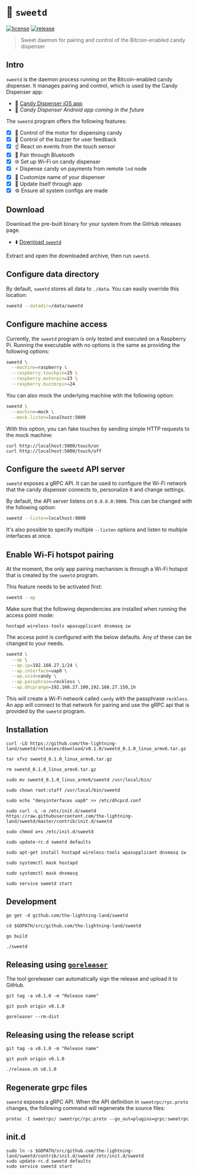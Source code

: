 # 🔌 `sweetd`

[![license](https://img.shields.io/github/license/the-lightning-land/sweetd.svg)](https://github.com/the-lightning-land/sweetd/blob/master/LICENSE)
[![release](https://img.shields.io/github/release/the-lightning-land/sweetd.svg)](https://github.com/the-lightning-land/sweetd/releases)

> Sweet daemon for pairing and control of the Bitcoin-enabled candy dispenser

## Intro

`sweetd` is the daemon process running on the Bitcoin-enabled candy dispenser.
It manages pairing and control, which is used by the Candy Dispenser app:

* 📱 [Candy Dispenser iOS app](https://github.com/the-lightning-land/Dispenser-iOS)
* 📱 *Candy Dispenser Android app coming in the future*

The `sweetd` program offers the following features:

* [x] 🍬 Control of the motor for dispensing candy
* [x] 📳 Control of the buzzer for user feedback
* [x] ☝️ React on events from the touch sensor
* [x] 🔵 Pair through Bluetooth
* [x] 🌐 Set up Wi-Fi on candy dispenser
* [x] ⚡ Dispense candy on payments from remote `lnd` node
* [x] 💅 Customize name of your dispenser
* [x] 🔄 Update itself through app
* [x] ⚙️ Ensure all system configs are made

## Download

Download the pre-built binary for your system from the GitHub releases page.

* ⬇️ [Download `sweetd`](https://github.com/the-lightning-land/sweetd/releases)

Extract and open the downloaded archive, then run `sweetd`.

## Configure data directory

By default, `sweetd` stores all data to `./data`.
You can easily override this location:

```sh
sweetd --datadir=/data/sweetd
``` 

## Configure machine access

Currently, the `sweetd` program is only tested and executed on a Raspberry Pi.
Running the executable with no options is the same as providing the following
options:

```sh
sweetd \
  --machine=raspberry \
  --raspberry.touchpin=25 \
  --raspberry.motorpin=23 \
  --raspberry.buzzerpin=24
```

You can also mock the underlying machine with the following option:

```sh
sweetd \
  --machine=mock \
  --mock.listen=localhost:5000
```

With this option, you can fake touches by sending simple
HTTP requests to the mock machine:

```
curl http://localhost:5000/touch/on
curl http://localhost:5000/touch/off
```

## Configure the `sweetd` API server

`sweetd` exposes a gRPC API. It can be used to configure the
Wi-Fi network that the candy dispenser connects to,
personalize it and change settings.

By default, the API server listens on `0.0.0.0:9000`. This can be changed
with the following option:

```sh
sweetd --listen=localhost:9000
```

It's also possible to specify multiple `--listen` options and
listen to multiple interfaces at once.

## Enable Wi-Fi hotspot pairing

At the moment, the only app pairing mechanism is through a Wi-Fi hotspot
that is created by the `sweetd` program.

This feature needs to be activated first:

```sh
sweetd --ap
```

Make sure that the following dependencies are installed when
running the access point mode:

```
hostapd wireless-tools wpasupplicant dnsmasq iw
```

The access point is configured with the below defaults. Any of these
can be changed to your needs.

```sh
sweetd \
  --ap \
  --ap.ip=192.168.27.1/24 \
  --ap.interface=uap0 \
  --ap.ssid=candy \
  --ap.passphrase=reckless \
  --ap.dhcprange=192.168.27.100,192.168.27.150,1h
```

This will create a Wi-Fi network called `candy` with the passphrase `reckless`.
An app will connect to that network for pairing and use
the gRPC api that is provided by the `sweetd` program.

## Installation

`curl -LO https://github.com/the-lightning-land/sweetd/releases/download/v0.1.0/sweetd_0.1.0_linux_armv6.tar.gz`

`tar xfvz sweetd_0.1.0_linux_armv6.tar.gz`

`rm sweetd_0.1.0_linux_armv6.tar.gz`

`sudo mv sweetd_0.1.0_linux_armv6/sweetd /usr/local/bin/`

`sudo chown root:staff /usr/local/bin/sweetd`

`sudo echo "denyinterfaces uap0" >> /etc/dhcpcd.conf`

`sudo curl -L -o /etc/init.d/sweetd https://raw.githubusercontent.com/the-lightning-land/sweetd/master/contrib/init.d/sweetd`

`sudo chmod a+x /etc/init.d/sweetd`

`sudo update-rc.d sweetd defaults`

`sudo apt-get install hostapd wireless-tools wpasupplicant dnsmasq iw`

`sudo systemctl mask hostapd`

`sudo systemctl mask dnsmasq`

`sudo service sweetd start`

## Development

`go get -d github.com/the-lightning-land/sweetd`

`cd $GOPATH/src/github.com/the-lightning-land/sweetd`

`go build`

`./sweetd`

## Releasing using [`goreleaser`](https://goreleaser.com)

The tool goreleaser can automatically sign the release and upload it to GitHub.

`git tag -a v0.1.0 -m "Release name"`

`git push origin v0.1.0`

`goreleaser --rm-dist`

## Releasing using the release script

`git tag -a v0.1.0 -m "Release name"`

`git push origin v0.1.0`

`./release.sh v0.1.0`

## Regenerate grpc files

`sweetd` exposes a gRPC API. When the API definition in `sweetrpc/rpc.proto` changes,
the following command will regenerate the source files:

```text
protoc -I sweetrpc/ sweetrpc/rpc.proto --go_out=plugins=grpc:sweetrpc
```

## init.d

```
sudo ln -s $GOPATH/src/github.com/the-lightning-land/sweetd/contrib/init.d/sweetd /etc/init.d/sweetd
sudo update-rc.d sweetd defaults
sudo service sweetd start
```
